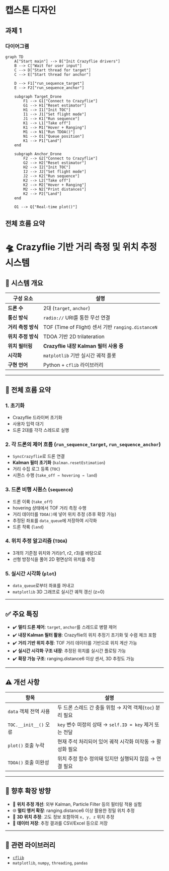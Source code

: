 # 캡스톤 디자인
## 과제 1
### 다이어그램
```mermaid
graph TD
    A["Start main"] --> B["Init Crazyflie drivers"]
    B --> C["Wait for user input"]
    C --> D["Start thread for target"]
    C --> E["Start thread for anchor"]

    D --> F1["run_sequence_target"]
    E --> F2["run_sequence_anchor"]

    subgraph Target_Drone
        F1 --> G1["Connect to Crazyflie"]
        G1 --> H1["Reset estimator"]
        H1 --> I1["Init TOC"]
        I1 --> J1["Set flight mode"]
        J1 --> K1["Run sequence"]
        K1 --> L1["Take off"]
        K1 --> M1["Hover + Ranging"]
        M1 --> N1["Run TDOA()"]
        N1 --> O1["Queue position"]
        K1 --> P1["Land"]
    end

    subgraph Anchor_Drone
        F2 --> G2["Connect to Crazyflie"]
        G2 --> H2["Reset estimator"]
        H2 --> I2["Init TOC"]
        I2 --> J2["Set flight mode"]
        J2 --> K2["Run sequence"]
        K2 --> L2["Take off"]
        K2 --> M2["Hover + Ranging"]
        M2 --> N2["Print distances"]
        K2 --> P2["Land"]
    end

    O1 --> Q["Real-time plot()"]
```
## 전체 흐름 요약
# 🛸 Crazyflie 기반 거리 측정 및 위치 추정 시스템

## 📌 시스템 개요

| 구성 요소 | 설명 |
|-----------|------|
| **드론 수** | 2대 (`target`, `anchor`) |
| **통신 방식** | `radio://` URI를 통한 무선 연결 |
| **거리 측정 방식** | TOF (Time of Flight) 센서 기반 `ranging.distanceN` |
| **위치 추정 방식** | TDOA 기반 2D trilateration |
| **위치 필터링** | **Crazyflie 내장 Kalman 필터 사용 중** |
| **시각화** | `matplotlib` 기반 실시간 궤적 플롯 |
| **구현 언어** | Python + `cflib` 라이브러리 |

---

## 🧠 전체 흐름 요약

### 1. 초기화
- Crazyflie 드라이버 초기화
- 사용자 입력 대기
- 드론 2대를 각각 스레드로 실행

### 2. 각 드론의 제어 흐름 (`run_sequence_target`, `run_sequence_anchor`)
- `SyncCrazyflie`로 드론 연결
- **Kalman 필터 초기화** (`kalman.resetEstimation`)
- 거리 수집 로그 등록 (`TOC`)
- 시퀀스 수행 (`take_off → hovering → land`)

### 3. 드론 비행 시퀀스 (`sequence`)
- 드론 이륙 (`take_off`)
- hovering 상태에서 TOF 거리 측정 수행
- 거리 데이터를 `TDOA()`에 넣어 위치 추정 (추후 확장 가능)
- 추정된 좌표를 `data_queue`에 저장하여 시각화
- 드론 착륙 (`land`)

### 4. 위치 추정 알고리즘 (`TDOA`)
- 3개의 기준점 위치와 거리(r1, r2, r3)를 바탕으로
- 선형 방정식을 풀어 2D 평면상의 위치를 추정

### 5. 실시간 시각화 (`plot`)
- `data_queue`로부터 좌표를 꺼내고
- `matplotlib` 3D 그래프로 실시간 궤적 갱신 (z=0)

---

## ✅ 주요 특징

- ✔️ **멀티 드론 제어**: `target`, `anchor`를 스레드로 병렬 제어
- ✔️ **내장 Kalman 필터 활용**: Crazyflie의 위치 추정기 초기화 및 수렴 체크 포함
- ✔️ **거리 기반 위치 추정**: TOF 거리 데이터를 기반으로 위치 계산 가능
- ✔️ **실시간 시각화 구조 내장**: 추정된 위치를 실시간 플로팅 가능
- ✔️ **확장 가능 구조**: ranging.distance6 이상 센서, 3D 추정도 가능

---

## ⚠️ 개선 사항

| 항목 | 설명 |
|------|------|
| `data` 객체 전역 사용 | 두 드론 스레드 간 충돌 위험 → 지역 객체(`toc`) 분리 필요 |
| `TOC.__init__()` 오류 | `key` 변수 미정의 상태 → `self.ID = key` 제거 또는 전달 |
| `plot()` 호출 누락 | 현재 주석 처리되어 있어 궤적 시각화 미작동 → 활성화 필요 |
| `TDOA()` 호출 미완성 | 위치 추정 함수 정의돼 있지만 실행되지 않음 → 연결 필요 |

---

## 🔁 향후 확장 방향

- 🧠 **위치 추정 개선**: 외부 Kalman, Particle Filter 등의 필터링 적용 실험
- 🌐 **멀티 앵커 확장**: ranging.distance6 이상 활용한 정밀 위치 추정
- 🧮 **3D 위치 추정**: 고도 정보 포함하여 `x, y, z` 위치 추정
- 💾 **데이터 저장**: 추정 결과를 CSV/Excel 등으로 저장

---

## 📎 관련 라이브러리

- [`cflib`](https://github.com/bitcraze/crazyflie-lib-python)
- `matplotlib`, `numpy`, `threading`, `pandas`
